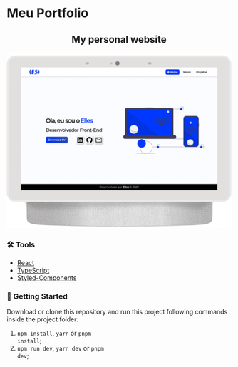 # Meu Portfolio

<h2 align="center">My personal website</h2>
<img src="./public/assets/images/projectsImgs/meu-portfolio-desktop.png"/>

<h3>🛠 Tools</h3>

- [React](https://react.dev/)
- [TypeScript](https://www.typescriptlang.org/)
- [Styled-Components](https://styled-components.com/)

<h3>🚀 Getting Started</h3>

Download or clone this repository and run this project following commands inside the project folder:

1. <code>npm install</code>, <code>yarn</code> or <code>pnpm install</code>;
2. <code>npm run dev</code>, <code>yarn dev</code> or <code>pnpm dev</code>;
